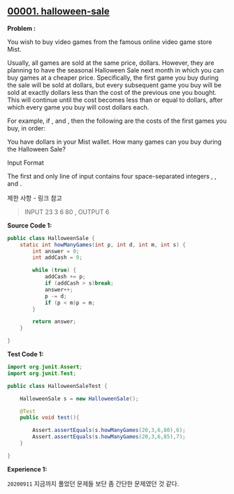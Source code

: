 
## [00001. halloween-sale](https://www.hackerrank.com/challenges/halloween-sale/problem)

**Problem :**

You wish to buy video games from the famous online video game store Mist.

Usually, all games are sold at the same price,  dollars. However, they are planning to have the seasonal Halloween Sale next month in which you can buy games at a cheaper price. Specifically, the first game you buy during the sale will be sold at  dollars, but every subsequent game you buy will be sold at exactly  dollars less than the cost of the previous one you bought. This will continue until the cost becomes less than or equal to  dollars, after which every game you buy will cost  dollars each.

For example, if ,  and , then the following are the costs of the first  games you buy, in order:

You have  dollars in your Mist wallet. How many games can you buy during the Halloween Sale?

Input Format

The first and only line of input contains four space-separated integers , ,  and .

제한 사항 - 링크 참고

> INPUT 23 3 6 80 , OUTPUT 6


**Source Code 1:**

```java
public class HalloweenSale {
    static int howManyGames(int p, int d, int m, int s) {
        int answer = 0;
        int addCash = 0;

        while (true) {
            addCash += p;
            if (addCash > s)break;
            answer++;
            p -= d;
            if (p < m)p = m;
        }

        return answer;
    }

}
```

**Test Code 1:**
```java
import org.junit.Assert;
import org.junit.Test;

public class HalloweenSaleTest {

    HalloweenSale s = new HalloweenSale();

    @Test
    public void test(){

        Assert.assertEquals(s.howManyGames(20,3,6,80),6);
        Assert.assertEquals(s.howManyGames(20,3,6,85),7);
    }

}
```

**Experience 1:**

`20200911` 지금까지 풀었던 문제들 보단 좀 간단한 문제였던 것 같다.